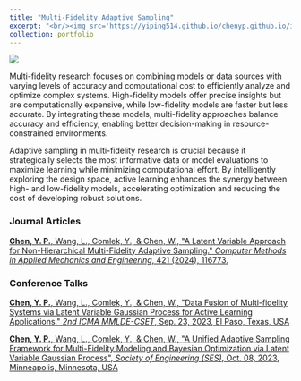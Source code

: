 ```yaml
---
title: "Multi-Fidelity Adaptive Sampling"
excerpt: "<br/><img src='https://yiping514.github.io/chenyp.github.io/images/MuFASa.svg'>"
collection: portfolio
---
```


<img src='https://yiping514.github.io/chenyp.github.io/images/MuFASa.svg'>

Multi-fidelity research focuses on combining models or data sources with varying levels of accuracy and computational cost to efficiently analyze and optimize complex systems. High-fidelity models offer precise insights but are computationally expensive, while low-fidelity models are faster but less accurate. By integrating these models, multi-fidelity approaches balance accuracy and efficiency, enabling better decision-making in resource-constrained environments.

Adaptive sampling in multi-fidelity research is crucial because it strategically selects the most informative data or model evaluations to maximize learning while minimizing computational effort. By intelligently exploring the design space, active learning enhances the synergy between high- and low-fidelity models, accelerating optimization and reducing the cost of developing robust solutions.

### Journal Articles

[**Chen, Y. P.**, Wang, L., Comlek, Y., & Chen, W., "A Latent Variable Approach for Non-Hierarchical Multi-Fidelity Adaptive Sampling." _Computer Methods in Applied Mechanics and Engineering_, 421 (2024), 116773.](https://yiping514.github.io/chenyp.github.io/publications/2024-01-10-CMAME-mufasa-2)

### Conference Talks
[**Chen, Y. P.**, Wang, L., Comlek, Y., & Chen, W., "Data Fusion of Multi-fidelity Systems via Latent Variable Gaussian Process for Active Learning Applications." _2nd ICMA MMLDE-CSET_, Sep. 23, 2023, El Paso, Texas, USA](https://yiping514.github.io/chenyp.github.io/talks/2023-09-23-MMLDECSET)

[**Chen, Y. P.**, Wang, L., Comlek, Y., & Chen, W., "A Unified Adaptive Sampling Framework for Multi-Fidelity Modeling and Bayesian Optimization via Latent Variable Gaussian Process", _Society of Engineering (SES)_, Oct. 08, 2023, Minneapolis, Minnesota, USA](https://yiping514.github.io/chenyp.github.io/talks/2023-10-08-SES)